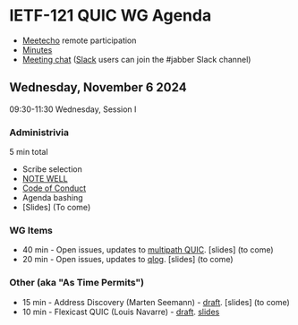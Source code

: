 # IETF-121 QUIC WG Agenda

* [Meetecho](https://meetings.conf.meetecho.com/ietf121/?group=quic) remote participation
* [Minutes](https://notes.ietf.org/notes-ietf-121-quic  )
* [Meeting chat](xmpp:quic@jabber.ietf.org?join) ([Slack](https://quicdev.slack.com/) users can join the #jabber Slack channel)

## Wednesday, November 6 2024

09:30-11:30 Wednesday, Session I

### Administrivia

5 min total

* Scribe selection
* [NOTE WELL](https://www.ietf.org/about/note-well.html)
* [Code of Conduct](https://www.rfc-editor.org/rfc/rfc7154.html)
* Agenda bashing
* [Slides] (To come)

### WG Items
* 40 min - Open issues, updates to [multipath QUIC](https://datatracker.ietf.org/doc/html/draft-ietf-quic-multipath). [slides] (to come)
* 20 min - Open issues, updates to [qlog](https://datatracker.ietf.org/doc/html/draft-ietf-quic-qlog-main-schema). [slides] (to come)


### Other (aka "As Time Permits")
* 15 min - Address Discovery (Marten Seemann) - [draft](https://datatracker.ietf.org/doc/draft-seemann-quic-address-discovery/). [slides] (to come)
* 10 min - Flexicast QUIC (Louis Navarre) - [draft](https://datatracker.ietf.org/doc/draft-navarre-quic-flexicast/). [slides](https://github.com/quicwg/wg-materials/blob/main/ietf121/flexicast.pdf)

